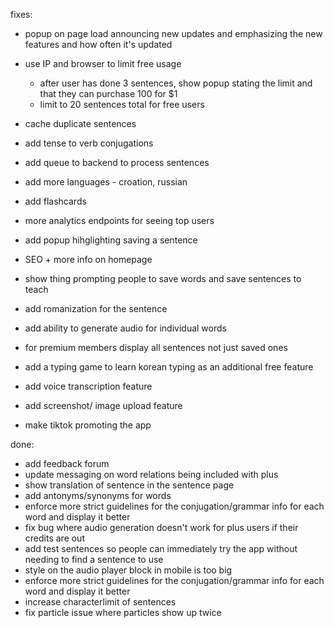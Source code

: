 fixes:

- popup on page load announcing new updates and emphasizing the new features and how often it's updated
- use IP and browser to limit free usage
    - after user has done 3 sentences, show popup stating the limit and that they can purchase 100 for $1
    - limit to 20 sentences total for free users

- cache duplicate sentences
- add tense to verb conjugations
- add queue to backend to process sentences
- add more languages - croation, russian
- add flashcards
- more analytics endpoints for seeing top users
- add popup hihglighting saving a sentence
- SEO + more info on homepage
- show thing prompting people to save words and save sentences to teach
- add romanization for the sentence
- add ability to generate audio for individual words
- for premium members display all sentences not just saved ones
- add a typing game to learn korean typing as an additional free feature
- add voice transcription feature
- add screenshot/ image upload feature
- make tiktok promoting the app

done:

- add feedback forum
- update messaging on word relations being included with plus
- show translation of sentence in the sentence page
- add antonyms/synonyms for words
- enforce more strict guidelines for the conjugation/grammar info for each word and display it better
- fix bug where audio generation doesn't work for plus users if their credits are out
- add test sentences so people can immediately try the app without needing to find a sentence to use
- style on the audio player block in mobile is too big
- enforce more strict guidelines for the conjugation/grammar info for each word and display it better
- increase characterlimit of sentences
- fix particle issue where particles show up twice